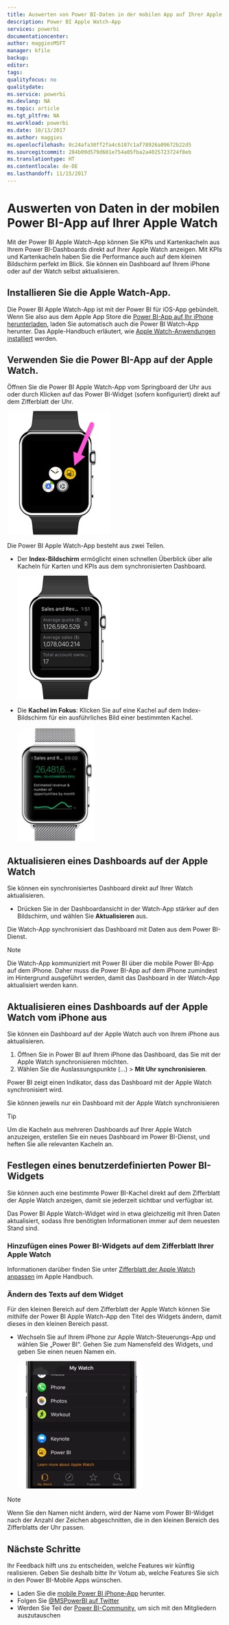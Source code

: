 ```yaml
---
title: Auswerten von Power BI-Daten in der mobilen App auf Ihrer Apple Watch
description: Power BI Apple Watch-App
services: powerbi
documentationcenter: 
author: maggiesMSFT
manager: kfile
backup: 
editor: 
tags: 
qualityfocus: no
qualitydate: 
ms.service: powerbi
ms.devlang: NA
ms.topic: article
ms.tgt_pltfrm: NA
ms.workload: powerbi
ms.date: 10/13/2017
ms.author: maggies
ms.openlocfilehash: 0c24afa30ff2fa4c6107c1af78926a09672b22d5
ms.sourcegitcommit: 284b09d579d601e754a05fba2a4025723724f8eb
ms.translationtype: HT
ms.contentlocale: de-DE
ms.lasthandoff: 11/15/2017
---
```

# <a name="explore-your-data-in-the-power-bi-mobile-app-on-your-apple-watch"></a>Auswerten von Daten in der mobilen Power BI-App auf Ihrer Apple Watch
Mit der Power BI Apple Watch-App können Sie KPIs und Kartenkacheln aus Ihrem Power BI-Dashboards direkt auf Ihrer Apple Watch anzeigen. Mit KPIs und Kartenkacheln haben Sie die Performance auch auf dem kleinen Bildschirm perfekt im Blick. Sie können ein Dashboard auf Ihrem iPhone oder auf der Watch selbst aktualisieren.

## <a name="install-the-apple-watch-app"></a>Installieren Sie die Apple Watch-App.
Die Power BI Apple Watch-App ist mit der Power BI für iOS-App gebündelt. Wenn Sie also aus dem Apple App Store die [Power BI-App auf Ihr iPhone herunterladen](http://go.microsoft.com/fwlink/?LinkId=522062 "iPhone-App herunterladen"), laden Sie automatisch auch die Power BI Watch-App herunter. Das Apple-Handbuch erläutert, wie [Apple Watch-Anwendungen installiert](https://support.apple.com/en-us/HT204784) werden.

## <a name="use-the-power-bi-app-on-the-apple-watch"></a>Verwenden Sie die Power BI-App auf der Apple Watch.
Öffnen Sie die Power BI Apple Watch-App vom Springboard der Uhr aus oder durch Klicken auf das Power BI-Widget (sofern konfiguriert) direkt auf dem Zifferblatt der Uhr.

![Apple Watch](media/mobile-apple-watch/pbi_aplwatch_complicatn240arrow.png)

Die Power BI Apple Watch-App besteht aus zwei Teilen.

* Der **Index-Bildschirm** ermöglicht einen schnellen Überblick über alle Kacheln für Karten und KPIs aus dem synchronisierten Dashboard.
  
  ![Apple Watch](media/mobile-apple-watch/pbi_aplwatch_indexscreen240.png)
* Die **Kachel im Fokus**: Klicken Sie auf eine Kachel auf dem Index-Bildschirm für ein ausführliches Bild einer bestimmten Kachel.
  
  ![Apple Watch](media/mobile-apple-watch/pbi_aplwatch_kpi.png)

## <a name="refresh-a-dashboard-from-your-apple-watch"></a>Aktualisieren eines Dashboards auf der Apple Watch
Sie können ein synchronisiertes Dashboard direkt auf Ihrer Watch aktualisieren.

* Drücken Sie in der Dashboardansicht in der Watch-App stärker auf den Bildschirm, und wählen Sie **Aktualisieren** aus.

Die Watch-App synchronisiert das Dashboard mit Daten aus dem Power BI-Dienst.

> [!NOTE]
> Die Watch-App kommuniziert mit Power BI über die mobile Power BI-App auf dem iPhone. Daher muss die Power BI-App auf dem iPhone zumindest im Hintergrund ausgeführt werden, damit das Dashboard in der Watch-App aktualisiert werden kann.
> 
> 

## <a name="refresh-a-dashboard-on-your-apple-watch-from-your-iphone"></a>Aktualisieren eines Dashboards auf der Apple Watch vom iPhone aus
Sie können ein Dashboard auf der Apple Watch auch von Ihrem iPhone aus aktualisieren.

1. Öffnen Sie in Power BI auf Ihrem iPhone das Dashboard, das Sie mit der Apple Watch synchronisieren möchten. 
2. Wählen Sie die Auslassungspunkte (...) > **Mit Uhr synchronisieren**.

Power BI zeigt einen Indikator, dass das Dashboard mit der Apple Watch synchronisiert wird.

Sie können jeweils nur ein Dashboard mit der Apple Watch synchronisieren

> [!TIP]
> Um die Kacheln aus mehreren Dashboards auf Ihrer Apple Watch anzuzeigen, erstellen Sie ein neues Dashboard im Power BI-Dienst, und heften Sie alle relevanten Kacheln an.
> 
> 

## <a name="set-a-custom-power-bi-widget"></a>Festlegen eines benutzerdefinierten Power BI-Widgets
Sie können auch eine bestimmte Power BI-Kachel direkt auf dem Zifferblatt der Apple Watch anzeigen, damit sie jederzeit sichtbar und verfügbar ist.

Das Power BI Apple Watch-Widget wird in etwa gleichzeitig mit Ihren Daten aktualisiert, sodass Ihre benötigten Informationen immer auf dem neuesten Stand sind.

### <a name="add-a-power-bi-widget-to-your-watch-face"></a>Hinzufügen eines Power BI-Widgets auf dem Zifferblatt Ihrer Apple Watch
Informationen darüber finden Sie unter [Zifferblatt der Apple Watch anpassen](https://support.apple.com/en-us/HT205536) im Apple Handbuch.

### <a name="change-the-text-on-the-widget"></a>Ändern des Texts auf dem Widget
Für den kleinen Bereich auf dem Zifferblatt der Apple Watch können Sie mithilfe der Power BI Apple Watch-App den Titel des Widgets ändern, damit dieses in den kleinen Bereich passt.

* Wechseln Sie auf Ihrem iPhone zur Apple Watch-Steuerungs-App und wählen Sie „Power BI“. Gehen Sie zum Namensfeld des Widgets, und geben Sie einen neuen Namen ein.
  
  ![Apple Watch](media/mobile-apple-watch/pbi_aplwatch_oniphone.png)

> [!NOTE]
> Wenn Sie den Namen nicht ändern, wird der Name vom Power BI-Widget nach der Anzahl der Zeichen abgeschnitten, die in den kleinen Bereich des Zifferblatts der Uhr passen. 
> 
> 

## <a name="next-steps"></a>Nächste Schritte
Ihr Feedback hilft uns zu entscheiden, welche Features wir künftig realisieren. Geben Sie deshalb bitte Ihr Votum ab, welche Features Sie sich in den Power BI-Mobile Apps wünschen. 

* Laden Sie die [mobile Power BI iPhone-App](http://go.microsoft.com/fwlink/?LinkId=522062) herunter.
* Folgen Sie [@MSPowerBI auf Twitter](https://twitter.com/MSPowerBI)
* Werden Sie Teil der [Power BI-Community](http://community.powerbi.com/), um sich mit den Mitgliedern auszutauschen

